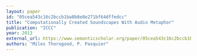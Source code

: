 ```yaml
---
layout: paper
id: "05cea543c16c2bccb1ba8b8e8e271bf64dffedcc"
title: "Computationally Created Soundscapes With Audio Metaphor"
publication: "ICCC"
year: 2013
external_url: https://www.semanticscholar.org/paper/05cea543c16c2bccb1ba8b8e8e271bf64dffedcc
authors: "Miles Thorogood, P. Pasquier"
---
```

